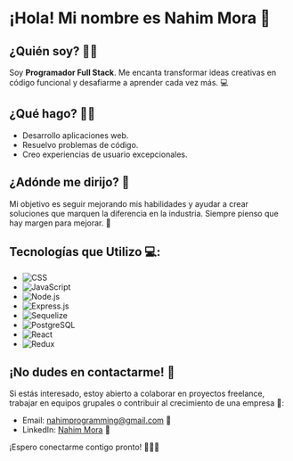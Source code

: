 # ¡Hola! Mi nombre es Nahim Mora 👋

## ¿Quién soy? 👨‍💻
Soy **Programador Full Stack**. Me encanta transformar ideas creativas en código funcional y desafiarme a aprender cada vez más. 💻

## ¿Qué hago? 🔧💡
- Desarrollo aplicaciones web.
- Resuelvo problemas de código.
- Creo experiencias de usuario excepcionales.

## ¿Adónde me dirijo? 🚀 
Mi objetivo es seguir mejorando mis habilidades y ayudar a crear soluciones que marquen la diferencia en la industria. Siempre pienso que hay margen para mejorar. 🎯

## Tecnologías que Utilizo 💻:
- ![CSS](https://img.shields.io/badge/CSS-%231572B6.svg?&style=for-the-badge&logo=css3&logoColor=white)
- ![JavaScript](https://img.shields.io/badge/JavaScript-%23F7DF1E.svg?&style=for-the-badge&logo=javascript&logoColor=black)
- ![Node.js](https://img.shields.io/badge/Node.js-%2343853D.svg?&style=for-the-badge&logo=node.js&logoColor=white)
- ![Express.js](https://img.shields.io/badge/Express.js-%23404D59.svg?&style=for-the-badge&logo=express&logoColor=white)
- ![Sequelize](https://img.shields.io/badge/Sequelize-%2353A4B0.svg?&style=for-the-badge&logo=sequelize&logoColor=white)
- ![PostgreSQL](https://img.shields.io/badge/PostgreSQL-%23336791.svg?&style=for-the-badge&logo=postgresql&logoColor=white)
- ![React](https://img.shields.io/badge/React-%2320232A.svg?&style=for-the-badge&logo=react&logoColor=61DAFB)
- ![Redux](https://img.shields.io/badge/Redux-%23764ABC.svg?&style=for-the-badge&logo=redux&logoColor=white)

## ¡No dudes en contactarme! 📌
Si estás interesado, estoy abierto a colaborar en proyectos freelance, trabajar en equipos grupales o contribuir al crecimiento de una empresa 💼:

- Email: [nahimprogramming@gmail.com](mailto:nahimprogramming@gmail.com) 📧
- LinkedIn: [Nahim Mora](https://www.linkedin.com/in/fernando-nahim-mora-developer) 🔗

¡Espero conectarme contigo pronto! 🚀👨‍💻
